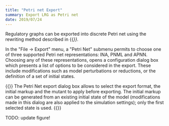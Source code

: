 ```yaml
---
title: "Petri net Export"
summary: Export LRG as Petri net
date: 2019/07/24
---
```



Regulatory graphs can be exported into discrete <!-- TODO: check nomenclature with claudine -->
Petri net using the rewriting method described in {{<cite Chaouiya2006>}}.

In the "File -> Export" menu, a "Petri Net" submenu permits to choose one of three supported Petri net representations: INA, PNML and APNN.
Choosing any of these representations, opens a configuration dialog box which presents a list of options to be considered in the export.
These include modifications such as model perturbations or reductions, or the definition of a set of initial states.


{{<fig src="pnexport.png" title="The Petri Net export dialog">}}
The Petri Net export dialog box allows to select the export format, the initial markup and the 
mutant to apply before exporting. The initial markup can be generated from an existing initial state
of the model  (modifications made in this dialog are also applied to the simulation settings); only the 
first selected state is used.
{{</fig>}}

TODO: update figure!


